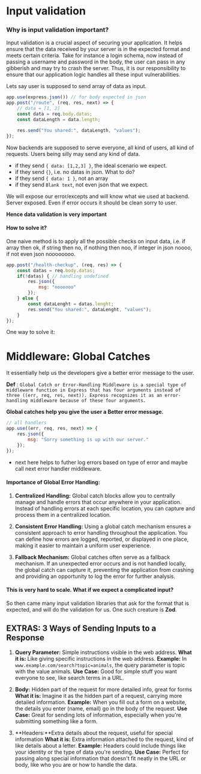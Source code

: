 # Input validation

### Why is input validation important?
Input validation is a crucial aspect of securing your application. It helps ensure that the data received by your server is in the expected format and meets certain criteria.
Take for instance a login schema, now instead of passing a username and password in the body, the user can pass in any gibberish and may try to crash the server. Thus, it is our responsibility to ensure that our application logic handles all these input vulnerabilities.

Lets say user is supposed to send array of data as input.
```javascript
app.use(express.json()) // for body expected in json
app.post("/route", (req, res, next) => {
    // data = [1, 2]
    const data = req.body.datas;
    const dataLength = data.length;

    res.send("You shared:", dataLength, "values");
});
```
Now backends are supposed to serve everyone, all kind of users, all kind of requests.
Users being silly may send any kind of data.
* if they send `{ data: [1,2,3] }`, the ideal scenario we expect.
* if they send `{}`, i.e. no datas in json. What to do?
* if they send `{ data: 1 }`, not an array
* if they send `Blank text`, not even json that we expect.

We will expose our error/excepts and will know what we used at backend. Server exposed.
Even if error occurs it should be clean sorry to user.

**Hence data validation is very important**

#### How to solve it?
One naive method is to apply all the possible checks on input data, i.e. if array then ok, if string then no, if nothing then noo, if integer in json noooo, if not even json noooooooo.

```javascript
app.post("/health-checkup", (req, res) => {
    const datas = req.body.datas;
    if(!datas) { // handling undefined
        res.json({
            msg: "noooooo"
        });
    } else {
        const dataLenght = datas.lenght;
        res.send("You shared:", dataLenght, "values");
    }
});
```

One way to solve it:
# Middleware: Global Catches
It essentially help us the developers give a better error message to the user.

**Def** : `Global Catch or Error-Handling Middleware is a special type of middleware function in Express that has four arguments instead of three ((err, req, res, next)). Express recognizes it as an error-handling middleware because of these four arguments.`

**Global catches help you give the user a Better error message.**
```javascript
// all handlers
app.use((err, req, res, next) => {
    res.json({
        msg: "Sorry something is up with our server."
    });
});
```
* next here helps to futher log errors based on type of error and maybe call next error handler middleware.

#### Importance of Global Error Handling:
1.  **Centralized Handling:**
    Global catch blocks allow you to centrally manage and handle errors that occur anywhere in your application. Instead of handling errors at each specific location, you can capture and process them in a centralized location.

2. **Consistent Error Handling:**
    Using a global catch mechanism ensures a consistent approach to error handling throughout the application. You can define how errors are logged, reported, or displayed in one place, making it easier to maintain a uniform user experience.

3. **Fallback Mechanism:**
    Global catches often serve as a fallback mechanism. If an unexpected error occurs and is not handled locally, the global catch can capture it, preventing the application from crashing and providing an opportunity to log the error for further analysis.


#### **This is very hard to scale. What if we expect a complicated input?**
So then came many input validation libraries that ask for the format that is expected, and will do the validation for us.
One such creature is **Zod**.


## EXTRAS: 3 Ways of Sending Inputs to a Response
1. **Query Parameter:**  Simple instructions visible in the web address.
    **What it is:** Like giving specific instructions in the web address.
    **Example:** In `www.example.com/search?topic=animals`, the query parameter is topic with the value animals.
    **Use Case:** Good for simple stuff you want everyone to see, like search terms in a URL.

2. **Body:** Hidden part of the request for more detailed info, great for forms
    **What it is:** Imagine it as the hidden part of a request, carrying more detailed information.
    **Example:** When you fill out a form on a website, the details you enter (name, email) go in the body of the request.
    **Use Case:** Great for sending lots of information, especially when you're submitting something like a form.

3. **Headers:**Extra details about the request, useful for special information
    **What it is:** Extra information attached to the request, kind of like details about a letter.
    **Example:** Headers could include things like your identity or the type of data you're sending.
    **Use Case:** Perfect for passing along special information that doesn't fit neatly in the URL or body, like who you are or how to handle the data.

